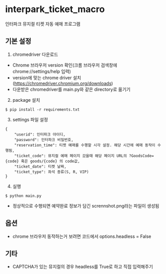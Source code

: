 # interpark_ticket_macro
인터파크 뮤지컬 티켓 자동 예매 프로그램

## 기본 설정

1. chromedriver 다운로드
  - Chrome 브라우저 version 확인(크롬 브라우저 검색창에 chrome://settings/help 입력)
  - version에 맞는 chrome driver 설치(https://chromedriver.chromium.org/downloads)
  - 다운받은 chromedriver를 main.py와 같은 directory로 옮기기
 
2. package 설치
  ```
  $ pip install -r requirements.txt
  ```

3. settings 파일 설정
  ```
  {
      "userid": 인터파크 아이디,
      "password": 인터파크 비밀번호,
      "reservation_time": 티켓 예매를 수행할 시각 설정. 해당 시간에 예매 동작이 수행됨,
      "ticket_code": 뮤지컬 예매 페이지 갔을때 해당 페이지 URL의 ?GoodsCode={code} 혹은 goods/{code} 의 code값,
      "ticket_date": 티켓 날짜,
      "ticket_type": 좌석 종류(S, R, VIP)
  }
  ```

4. 실행
  ```
  $ python main.py
  ```
  - 정상적으로 수행되면 예약완료 정보가 담긴 scrennshot.png라는 파일이 생성됨
  
## 옵션

* chrome 브라우저 동작하는거 보려면 코드에서 options.headless = False 

## 기타

* CAPTCHA가 있는 뮤지컬의 경우 headless를 True로 하고 직접 입력해주기
